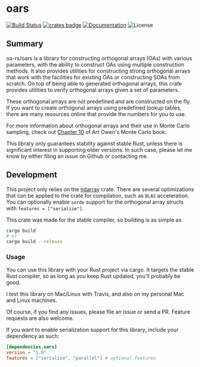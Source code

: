 # oars

[![Build Status](https://travis-ci.com/afnanenayet/oars.svg?token=QtxzrX3Qc2BDQfwx8D1K&branch=master)](https://travis-ci.com/afnanenayet/oars)
[![crates badge](https://meritbadge.herokuapp.com/oars)](https://crates.io/crates/oars)
[![Documentation](https://docs.rs/oars/badge.svg)](https://docs.rs/oars)
![License](https://img.shields.io/crates/l/oars/0.3.1.svg)

## Summary

oa-rs/oars is a library for constructing orthogonal arrays (OAs) with various
parameters, with the ability to construct OAs using multiple construction
methods. It also provides utilities for constructing strong orthogonal arrays
that work with the facilities for existing OAs or constructing SOAs from
scratch.  On top of being able to generated orthogonal arrays, this crate
provides utilities to verify orthogonal arrays given a set of parameters.

These orthogonal arrays are not predefined and are constructed on the fly. If
you want to create orthogonal arrays using predefined lookup tables, there are
many resources online that provide the numbers for you to use.

For more information about orthogonal arrays and their use in Monte Carlo
sampling, check out [Chapter
10](https://statweb.stanford.edu/~owen/mc/Ch-var-adv.pdf) of Art Owen's Monte
Carlo book.

This library only guarantees stability against stable Rust, unless there is
significant interest in supporting older versions. In such case, please let me
know by either filing an issue on Github or contacting me.

## Development

This project only relies on the
[ndarray](https://github.com/rust-ndarray/ndarray) crate. There are several
optimizations that can be applied to the crate for compilation, such as `BLAS`
acceleration. You can optionally enable `serde` support for the orthogonal
array structs with `features = ["serialize"]`.

This crate was made for the stable compiler, so building is as simple as

```sh
cargo build
# or
cargo build --release
```

### Usage

You can use this library with your Rust project via cargo. It targets the
stable Rust compiler, so as long as you keep Rust updated, you'll probably be
good.

I test this library on Mac/Linux with Travis, and also on my personal Mac and
Linux machines.

Of course, if you find any issues, please file an issue or send a PR. Feature
requests are also welcome.

If you want to enable serialization support for this library, include your
dependency as such:

```toml
[dependencies.oars]
version = "1.0"
features = ["serialize", "parallel"] # optional features
```

